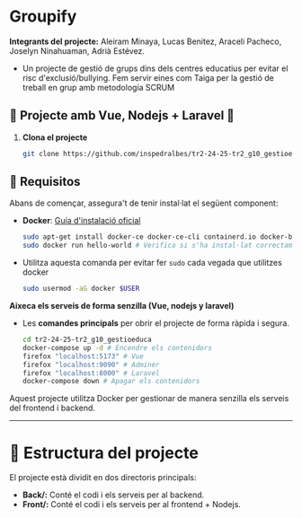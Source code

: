 # Groupify
**Integrants del projecte:**
Aleiram Minaya, Lucas Benitez, Araceli Pacheco, Joselyn Ninahuaman, Adrià Estévez.
- Un projecte de gestió de grups dins dels centres educatius per evitar el risc d'exclusió/bullying. Fem servir eines com Taiga per la gestió de treball en grup amb metodología SCRUM <!--i sistema per generar grups automátics, INSERTAR AQUI ENLACE TAIGA, figma/penpot, URL PRODUCCIÓ, estado actual del proyecto-->

## 🐳 Projecte amb Vue, Nodejs + Laravel 🐳

1. **Clona el projecte**
    ```bash
    git clone https://github.com/inspedralbes/tr2-24-25-tr2_g10_gestioeduca.git
## 🚀 Requisitos

Abans de començar, assegura't de tenir instal·lat el següent component:

- **Docker**: [Guía d'instalació oficial](https://docs.docker.com/get-docker/)
    ```bash
    sudo apt-get install docker-ce docker-ce-cli containerd.io docker-buildx-plugin docker-compose-plugin
    sudo docker run hello-world # Verifica si s'ha instal·lat correctament.
- Utilitza aquesta comanda per evitar fer `sudo` cada vegada que utilitzes docker
    ```bash
    sudo usermod -aG docker $USER
**Aixeca els serveis de forma senzilla (Vue, nodejs y laravel)**
- Les **comandes principals** per obrir el projecte de forma ràpida i segura.
    ```bash
    cd tr2-24-25-tr2_g10_gestioeduca
    docker-compose up -d # Encendre els contenidors
    firefox "localhost:5173" # Vue
    firefox "localhost:9090" # Adminer
    firefox "localhost:8000" # Laravel
    docker-compose down # Apagar els contenidors
Aquest projecte utilitza Docker per gestionar de manera senzilla els serveis del frontend i backend.

---

# 📂 Estructura del projecte
El projecte està dividit en dos directoris principals:

- **Back/:** Conté el codi i els serveis per al backend.
- **Front/:** Conté el codi i els serveis per al frontend + Nodejs.
